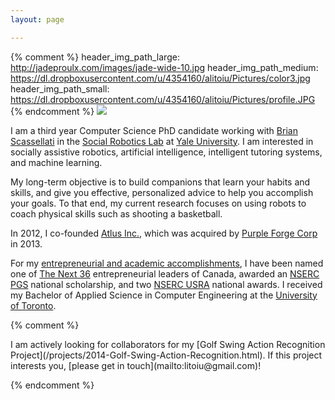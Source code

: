```yaml
---
layout: page

---
```

{% comment %}
header_img_path_large: http://jadeproulx.com/images/jade-wide-10.jpg
header_img_path_medium: https://dl.dropboxusercontent.com/u/4354160/alitoiu/Pictures/color3.jpg
header_img_path_small: https://dl.dropboxusercontent.com/u/4354160/alitoiu/Pictures/profile.JPG
{% endcomment %}
<img src="{{site.dropbox_url}}Pictures/profile.jpg" class="profile"/>

I am a third year Computer Science PhD candidate working with 
[Brian Scassellati](http://cs-www.cs.yale.edu/homes/scaz/) in the [Social Robotics Lab](http://scazlab.yale.edu/) at [Yale University](http://www.yale.edu/). I am interested in socially assistive robotics, artificial intelligence, intelligent tutoring systems, and machine learning. 

My long-term objective is to build companions that learn your habits and skills, and give you effective, personalized advice to help you accomplish your goals. To that end, my current research focuses on using robots to coach physical skills such as shooting a basketball.

In 2012, I co-founded [Atlus Inc.](/projects/2012-Atlus.html), which was acquired by [Purple Forge Corp](http://www.crunchbase.com/organization/purple-forge-corp) in 2013.

For my <a href="https://dl.dropboxusercontent.com/u/4354160/alitoiu/Curriculum_Vitae/cv.pdf" onclick="trackOutboundLink('https://dl.dropboxusercontent.com/u/4354160/alitoiu/Curriculum_Vitae/cv.pdf'); return false;">entrepreneurial and academic accomplishments</a>, I have been named one of [The Next 36](http://www.thenext36.ca/) entrepreneurial leaders of Canada, awarded an [NSERC PGS](http://www.nserc-crsng.gc.ca/students-etudiants/pg-cs/bellandpostgrad-belletsuperieures_eng.asp) national scholarship, and two [NSERC USRA](http://www.nserc-crsng.gc.ca/students-etudiants/ug-pc/usra-brpc_eng.asp) national awards. I received my Bachelor of Applied Science in Computer Engineering at the [University of Toronto](http://www.utoronto.ca/).

{% comment %}

<span class="highlight">
I am actively looking for collaborators for my [Golf Swing Action Recognition Project](/projects/2014-Golf-Swing-Action-Recognition.html). If this project interests you, [please get in touch](mailto:litoiu@gmail.com)!
</span>

{% endcomment %}




